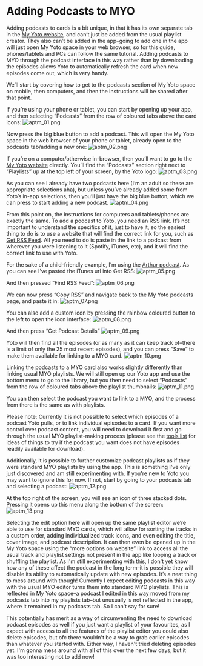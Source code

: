 # Adding Podcasts to MYO

Adding podcasts to cards is a bit unique, in that it has its own separate tab in the [My Yoto website](https://my.yotoplay.com/), and can’t just be added from the usual playlist creator. They also can’t be added in the app–going to add one in the app will just open My Yoto space in your web browser, so for this guide, phones/tablets and PCs can follow the same tutorial. Adding podcasts to MYO through the podcast interface in this way rather than by downloading the episodes allows Yoto to automatically refresh the card when new episodes come out, which is very handy.  

We’ll start by covering how to get to the podcasts section of My Yoto space on mobile, then computers, and then the instructions will be shared after that point.  

If you’re using your phone or tablet, you can start by opening up your app, and then selecting “Podcasts” from the row of coloured tabs above the card icons:
![aptm_01.png](../../img/aptm_01.png)

Now press the big blue button to add a podcast. This will open the My Yoto space in the web browser of your phone or tablet, already open to the podcasts tab/adding a new one:
![aptm_02.png](../../img/aptm_02.png)

If you’re on a computer/otherwise in-browser, then you’ll want to go to the [My Yoto website](https://my.yotoplay.com/) directly. You’ll find the “Podcasts” section right next to “Playlists” up at the top left of your screen, by the Yoto logo:
![aptm_03.png](../../img/aptm_03.png)

As you can see I already have two podcasts here (I’m an adult so these are appropriate selections aha), but unless you’ve already added some from Yoto’s in-app selections, then you’ll just have the big blue button, which we can press to start adding a new podcast.
![aptm_04.png](../../img/aptm_04.png)

From this point on, the instructions for computers and tablets/phones are exactly the same. To add a podcast to Yoto, you need an RSS link. It’s not important to understand the specifics of it, just to have it, so the easiest thing to do is to use a website that will find the correct link for you, such as [Get RSS Feed](https://getrssfeed.com/). All you need to do is paste in the link to a podcast from wherever you were listening to it (Spotify, iTunes, etc), and it will find the correct link to use with Yoto.
  

For the sake of a child-friendly example, I’m using the [Arthur podcast](https://podcasts.apple.com/ca/podcast/the-arthur-podcast/id1648149849). As you can see I’ve pasted the iTunes url into Get RSS:
![aptm_05.png](../../img/aptm_05.png)

And then pressed “Find RSS Feed”:
![aptm_06.png](../../img/aptm_06.png)  

We can now press “Copy RSS” and navigate back to the My Yoto podcasts page, and paste it in:
![aptm_07.png](../../img/aptm_07.png)

You can also add a custom icon by pressing the rainbow coloured button to the left to open the icon interface:
![aptm_08.png](../../img/aptm_08.png)

And then press “Get Podcast Details”
![aptm_09.png](../../img/aptm_09.png)

Yoto will then find all the episodes (or as many as it can keep track of–there is a limit of only the 25 most recent episodes), and you can press “Save” to make them available for linking to a MYO card.
![aptm_10.png](../../img/aptm_10.png)

Linking the podcasts to a MYO card also works slightly differently than linking usual MYO playlists. We will still open up our Yoto app and use the bottom menu to go to the library, but you then need to select “Podcasts” from the row of coloured tabs above the playlist thumbnails:
![aptm_11.png](../../img/aptm_11.png)   

You can then select the podcast you want to link to a MYO, and the process from there is the same as with playlists.  

Please note: Currently it is not possible to select which episodes of a podcast Yoto pulls, or to link individual episodes to a card. If you want more control over podcast content, you will need to download it first and go through the usual MYO playlist-making process (please see the [tools list](aquiring_audio_tools.md) for ideas of things to try if the podcast you want does not have episodes readily available for download).  

Additionally, it is possible to further customize podcast playlists as if they were standard MYO playlists by using the app. This is something I've only just discovered and am still experimenting with. If you're new to Yoto you may want to ignore this for now. If not,  start by going to your podcasts tab and selecting a podcast:
![aptm_12.png](../../img/aptm_12.png)

At the top right of the screen, you will see an icon of three stacked dots. Pressing it opens up this menu along the bottom of the screen:
![aptm_13.png](../../img/aptm_13.png)

Selecting the edit option here will open up the same playlist editor we’re able to use for standard MYO cards, which will allow for sorting the tracks in a custom order, adding individualized track icons, and even editing the title, cover image, and podcast description. It can then even be opened up in the My Yoto space using the “more options on website” link to access all the usual track and playlist settings not present in the app like looping a track or shuffling the playlist. As I'm still experimenting with this, I don't yet know how any of these affect the podcast in the long term–it is possible they will disable its ability to automatically update with new episodes. It’s a neat thing to mess around with though! Currently I expect editing podcasts in this way with the usual MYO editor turns them into standard MYO playlists. This is reflected in My Yoto space–a podcast I edited in this way moved from my podcasts tab into my playlists tab–but unusually is not reflected in the app, where it remained in my podcasts tab. So I can't say for sure!  

This potentially has merit as a way of circumventing the need to download podcast episodes as well if you just want a playlist of your favourites, as I expect with access to all the features of the playlist editor you could also delete episodes, but ofc there wouldn't be a way to grab earlier episodes than whatever you started with. Either way, I haven't tried deleting episodes yet. I'm gonna mess around with all of this over the next few days, but it was too interesting not to add now!